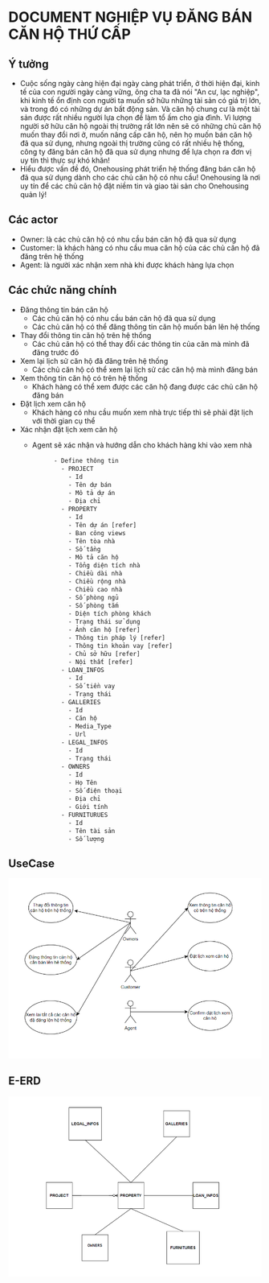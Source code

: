 # DOCUMENT NGHIỆP VỤ ĐĂNG BÁN CĂN HỘ THỨ CẤP

## Ý tưởng
  - Cuộc sống ngày càng hiện đại ngày càng phát triển, ở thời hiện đại, kinh tế của con người
ngày càng vững, ông cha ta đã nói "An cư, lạc nghiệp", khi kinh tế ổn định
con người ta muốn sở hữu những tài sản có giá trị lớn, và trong đó có 
những dự án bất động sản. Và căn hộ chung cư là một tài sản được rất nhiều người lựa chọn để 
làm tổ ấm cho gia đình. Vì lượng người sở hữu căn hộ ngoài thị trường rất lớn nên sẽ có những chủ
căn hộ muốn thay đổi nơi ở, muốn nâng cấp căn hộ, nên họ muốn bán căn hộ đã qua sử dụng, nhưng ngoài
thị trường cũng có rất nhiều hệ thống, công ty đăng bán căn hộ đã qua sử dụng nhưng để lựa chọn ra đơn vị 
uy tín thì thực sự khó khăn!
  - Hiểu được vấn đề đó, Onehousing phát triển hệ thống đăng bán căn hộ đã qua sử dụng dành cho các chủ căn hộ 
có nhu cầu! Onehousing là nơi uy tín để các chủ căn hộ đặt niềm tin và giao tài sản cho Onehousing quản lý!

## Các actor 
  - Owner: là các chủ căn hộ có nhu cầu bán căn hộ đã qua sử dụng
  - Customer: là khách hàng có nhu cầu mua căn hộ của các chủ căn hộ đã đăng trên hệ thống
  - Agent: là người xác nhận xem nhà khi được khách hàng lựa chọn
## Các chức năng chính
- Đăng thông tin bán căn hộ
  - Các chủ căn hộ có nhu cầu bán căn hộ đã qua sử dụng
  - Các chủ căn hộ có thể đăng thông tin căn hộ muốn bán lên hệ thống
- Thay đổi thông tin căn hộ trên hệ thống
  - Các chủ căn hộ có thể thay đổi các thông tin của căn mà mình đã đăng trước đó
- Xem lại lịch sử căn hộ đã đăng trên hệ thống
  - Các chủ căn hộ có thể xem lại lịch sử các căn hộ mà mình đăng bán
- Xem thông tin căn hộ có trên hệ thống
  - Khách hàng có thể xem được các căn hộ đang được các chủ căn hộ đăng bán 
- Đặt lịch xem căn hộ
  - Khách hàng có nhu cầu muốn xem nhà trực tiếp thì sẽ phải đặt lịch với thời gian cụ thể
- Xác nhận đặt lịch xem căn hộ
  - Agent sẽ xác nhận và hướng dẫn cho khách hàng khi vào xem nhà
  
              - Define thông tin
                - PROJECT
                  - Id
                  - Tên dự bán
                  - Mô tả dự án
                  - Địa chỉ
                - PROPERTY 
                  - Id
                  - Tên dự án [refer]
                  - Ban công views
                  - Tên tòa nhà
                  - Số tầng
                  - Mô tả căn hộ
                  - Tổng diện tích nhà
                  - Chiều dài nhà
                  - Chiều rộng nhà
                  - Chiều cao nhà
                  - Số phòng ngủ
                  - Số phòng tắm
                  - Diện tích phòng khách 
                  - Trạng thái sử dụng
                  - Ảnh căn hộ [refer]
                  - Thông tin pháp lý [refer]
                  - Thông tin khoản vay [refer]
                  - Chủ sở hữu [refer]
                  - Nội thất [refer]
                - LOAN_INFOS
                  - Id 
                  - Số tiền vay
                  - Trạng thái
                - GALLERIES
                  - Id
                  - Căn hộ 
                  - Media_Type
                  - Url
                - LEGAL_INFOS
                  - Id
                  - Trạng thái
                - OWNERS
                  - Id
                  - Họ Tên
                  - Số điện thoại
                  - Địa chỉ
                  - Giới tính
                - FURNITURUES
                  - Id
                  - Tên tài sản
                  - Số lượng
## UseCase
  ![img_1.png](img_1.png)

## E-ERD
  ![img_3.png](img_3.png)